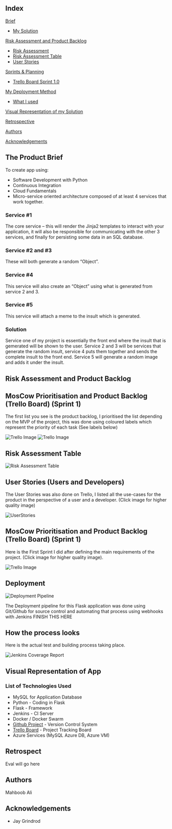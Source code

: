 ## Index
[Brief](#brief)
   * [My Solution](#mysolution)
   
[Risk Assessment and Product Backlog](#riskbacklog)
   * [Risk Assessment](#spr1)
   * [Risk Assessment Table](#risktable)
   * [User Stories](#userstories)

[Sprints & Planning](#sprone)
   * [Trello Board Sprint 1.0](#sprone)
     
[My Deployment Method](#deploymentmethod)
   * [What I used](#techused)

[Visual Representation of my Solution](#visrep)

[Retrospective](#eval)

[Authors](#authorsinv)

[Acknowledgements](#acknowledgements)

<a name="brief"></a>
## The Product Brief

To create app using:
* Software Development with Python
* Continuous Integration
* Cloud Fundamentals
* Micro-service oriented architecture composed of at least 4 services that work together.

### Service #1

The core service – this will render the Jinja2 templates to interact with your application, it will also be responsible for communicating with the other 3 services, and finally for persisting some data in an SQL database.

### Service #2 and #3

These will both generate a random “Object”.

### Service #4

This service will also create an “Object” using what is generated from service 2 and 3.

### Service #5

This service will attach a meme to the insult which is generated.


<a name="mysolution"></a>
### Solution

Service one of my project is essentially the front end where the insult that is gemerated will be shown to the user. Service 2 and 3 will be services that generate the random insult, service 4 puts them together and sends the complete insult to the front end. Service 5 will generate a random image and adds it under the insult.


<a name="riskbacklog"></a>
## Risk Assessment and Product Backlog


<a name="spr1"></a>
## MosCow Prioritisation and Product Backlog (Trello Board) (Sprint 1)

The first list you see is the product backlog, I prioritised the list depending on the MVP of the project, this was done using coloured labels which represent the priority of each task (See labels below)

![Trello Image](/Images/sprint1.jpg)
![Trello Image](/Images/labels.jpg)

<a name="risktable"></a>
## Risk Assessment Table
![Risk Assessment Table](/Images/risktable1.jpg)


<a name="userstories"></a>
## User Stories (Users and Developers)

The User Stories was also done on Trello, I listed all the use-cases for the product in the perspective of a user and a developer.
(Click image for higher quality image) 

![UserStories](/Images/userstories.jpg)


<a name="sprone"></a>
## MosCow Prioritisation and Product Backlog (Trello Board) (Sprint 1)

Here is the First Sprint I did after defining the main requirements of the project. (Click image for higher quality image).

![Trello Image](/Images/sprint1.jpg)


<a name="deploymentmethod"></a>
## Deployment

![Deployment Pipeline](/Images/pipeline.jpg)

The Deployment pipeline for this Flask application was done using Git/Github for source control and automating that process using
webhooks with Jenkins FINISH THIS HERE

## How the process looks

Here is the actual test and building process taking place.

![Jenkins Coverage Report](/images/automation.jpg)

<a name="visrep"></a>
## Visual Representation of App


<a name="techused"></a>
### List of Technologies Used

* MySQL for Application Database
* Python - Coding in Flask
* Flask - Framework 
* Jenkins - CI Server
* Docker / Docker Swarm
* [Github Project](https://github.com/code-wizard91/Performance-Motors) - Version Control System
* [Trello Board](https://trello.com/b/5RcaZXRp) - Project Tracking Board
* Azure Services (MySQL Azure DB, Azure VM)

<a name="eval"></a>
## Retrospect

Eval will go here


<a name="authorsinv"></a>
## Authors

Mahboob Ali

<a name="acknowledgements"></a>
## Acknowledgements

* Jay Grindrod
